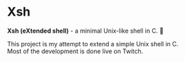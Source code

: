 # Xsh

**Xsh (eXtended shell)** - a minimal Unix-like shell in C. 🐚

This project is my attempt to extend a simple Unix shell in C.  
Most of the development is done live on Twitch.
